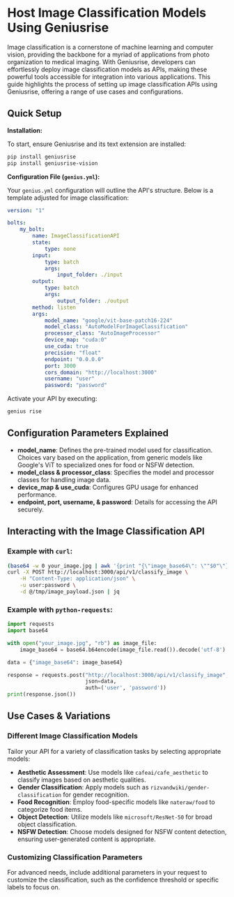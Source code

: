 # Host Image Classification Models Using Geniusrise

Image classification is a cornerstone of machine learning and computer vision, providing the backbone for a myriad of applications from photo organization to medical imaging. With Geniusrise, developers can effortlessly deploy image classification models as APIs, making these powerful tools accessible for integration into various applications. This guide highlights the process of setting up image classification APIs using Geniusrise, offering a range of use cases and configurations.

## Quick Setup

**Installation:**

To start, ensure Geniusrise and its text extension are installed:

```bash
pip install geniusrise
pip install geniusrise-vision
```

**Configuration File (`genius.yml`):**

Your `genius.yml` configuration will outline the API's structure. Below is a template adjusted for image classification:

```yaml
version: "1"

bolts:
    my_bolt:
        name: ImageClassificationAPI
        state:
            type: none
        input:
            type: batch
            args:
                input_folder: ./input
        output:
            type: batch
            args:
                output_folder: ./output
        method: listen
        args:
            model_name: "google/vit-base-patch16-224"
            model_class: "AutoModelForImageClassification"
            processor_class: "AutoImageProcessor"
            device_map: "cuda:0"
            use_cuda: true
            precision: "float"
            endpoint: "0.0.0.0"
            port: 3000
            cors_domain: "http://localhost:3000"
            username: "user"
            password: "password"
```

Activate your API by executing:

```bash
genius rise
```

## Configuration Parameters Explained

- **model_name**: Defines the pre-trained model used for classification. Choices vary based on the application, from generic models like Google's ViT to specialized ones for food or NSFW detection.
- **model_class & processor_class**: Specifies the model and processor classes for handling image data.
- **device_map & use_cuda**: Configures GPU usage for enhanced performance.
- **endpoint, port, username, & password**: Details for accessing the API securely.

## Interacting with the Image Classification API

### Example with `curl`:

```bash
(base64 -w 0 your_image.jpg | awk '{print "{\"image_base64\": \""$0"\"}"}' > /tmp/image_payload.json)
curl -X POST http://localhost:3000/api/v1/classify_image \
    -H "Content-Type: application/json" \
    -u user:password \
    -d @/tmp/image_payload.json | jq
```

### Example with `python-requests`:

```python
import requests
import base64

with open("your_image.jpg", "rb") as image_file:
    image_base64 = base64.b64encode(image_file.read()).decode('utf-8')

data = {"image_base64": image_base64}

response = requests.post("http://localhost:3000/api/v1/classify_image",
                         json=data,
                         auth=('user', 'password'))
print(response.json())
```

## Use Cases & Variations

### Different Image Classification Models

Tailor your API for a variety of classification tasks by selecting appropriate models:

- **Aesthetic Assessment**: Use models like `cafeai/cafe_aesthetic` to classify images based on aesthetic qualities.
- **Gender Classification**: Apply models such as `rizvandwiki/gender-classification` for gender recognition.
- **Food Recognition**: Employ food-specific models like `nateraw/food` to categorize food items.
- **Object Detection**: Utilize models like `microsoft/ResNet-50` for broad object classification.
- **NSFW Detection**: Choose models designed for NSFW content detection, ensuring user-generated content is appropriate.

### Customizing Classification Parameters

For advanced needs, include additional parameters in your request to customize the classification, such as the confidence threshold or specific labels to focus on.
